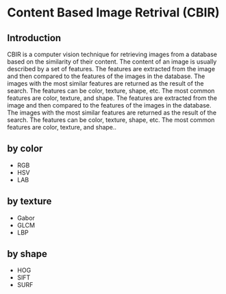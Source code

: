 # Content Based Image Retrival (CBIR)

## Introduction

CBIR is a computer vision technique for retrieving images from a database based on the similarity of their content. The content of an image is usually described by a set of features. The features are extracted from the image and then compared to the features of the images in the database. The images with the most similar features are returned as the result of the search. The features can be color, texture, shape, etc. The most common features are color, texture, and shape. The features are extracted from the image and then compared to the features of the images in the database. The images with the most similar features are returned as the result of the search. The features can be color, texture, shape, etc. The most common features are color, texture, and shape..

## by color

- RGB
- HSV
- LAB

## by texture

- Gabor
- GLCM
- LBP

## by shape

- HOG
- SIFT
- SURF